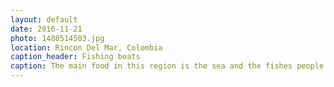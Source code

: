 ```yaml
---
layout: default
date: 2016-11-21
photo: 1480514503.jpg
location: Rincon Del Mar, Colombia
caption_header: Fishing boats
caption: The main food in this region is the sea and the fishes people manage to get from it. Serve that with rice and some cooked bananas and you have a local meal. Very tasty but... you know... always the same.
---
```

